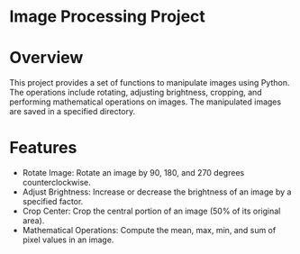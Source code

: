 # Image Processing Project

# Overview
This project provides a set of functions to manipulate images using Python. The operations include rotating, adjusting brightness, cropping, and performing mathematical operations on images. The manipulated images are saved in a specified directory.

# Features

* Rotate Image: Rotate an image by 90, 180, and 270 degrees counterclockwise.
* Adjust Brightness: Increase or decrease the brightness of an image by a specified factor.
* Crop Center: Crop the central portion of an image (50% of its original area).
* Mathematical Operations: Compute the mean, max, min, and sum of pixel values in an image.
